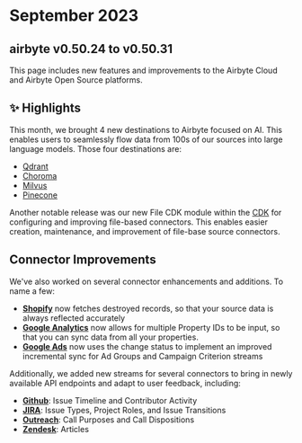 # September 2023

## airbyte v0.50.24 to v0.50.31

This page includes new features and improvements to the Airbyte Cloud and Airbyte Open Source platforms.

## ✨ Highlights

This month, we brought 4 new destinations to Airbyte focused on AI. This enables users to seamlessly flow data from 100s of our sources into large language models. Those four destinations are:

- [Qdrant](https://github.com/airbytehq/airbyte/pull/30332)
- [Choroma](https://github.com/airbytehq/airbyte/pull/30023)
- [Milvus](https://github.com/airbytehq/airbyte/pull/30023)
- [Pinecone](https://github.com/airbytehq/airbyte/pull/29539)

Another notable release was our new File CDK module within the [CDK](https://airbyte.com/connector-development-kit) for configuring and improving file-based connectors. This enables easier creation, maintenance, and improvement of file-base source connectors.

## Connector Improvements

We've also worked on several connector enhancements and additions. To name a few:

- [**Shopify**](https://github.com/airbytehq/airbyte/pull/29539) now fetches destroyed records, so that your source data is always reflected accurately
- [**Google Analytics**](https://github.com/airbytehq/airbyte/pull/30152) now allows for multiple Property IDs to be input, so that you can sync data from all your properties.
- [**Google Ads**](https://github.com/airbytehq/airbyte/pull/28970) now uses the change status to implement an improved incremental sync for Ad Groups and Campaign Criterion streams

Additionally, we added new streams for several connectors to bring in newly available API endpoints and adapt to user feedback, including:

- [**Github**](https://github.com/airbytehq/airbyte/pull/30823): Issue Timeline and Contributor Activity
- [**JIRA**](https://github.com/airbytehq/airbyte/pull/30755): Issue Types, Project Roles, and Issue Transitions
- [**Outreach**](https://github.com/airbytehq/airbyte/pull/30639): Call Purposes and Call Dispositions
- [**Zendesk**](https://github.com/airbytehq/airbyte/pull/30138): Articles
